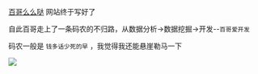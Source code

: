 [百哥么么哒](https://ttyb.github.io/) 网站终于写好了

自此百哥走上了一条码农的不归路，从数据分析->数据挖掘->开发--`百哥爱开发`

码农一般是 `钱多话少死的早` ，我觉得我还能悬崖勒马一下

![](http://images2015.cnblogs.com/blog/996148/201612/996148-20161223200038807-1081579282.jpg)